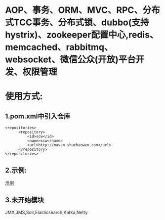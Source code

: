 # AOP、事务、ORM、MVC、RPC、分布式TCC事务、分布式锁、dubbo(支持hystrix)、zookeeper配置中心,redis、memcached、rabbitmq、websocket、微信公众(开放)平台开发、权限管理

使用方式:
========
1.pom.xml中引入仓库
-------------------
    <repositories>
		  <repository>
			  <id>scw</id>
			  <name>scw</name>
			  <url>http://maven.shuchaowen.com</url>
		  </repository>
    </repositories>
2.示例:
-----------------
[示例](https://github.com/wcnnkh/scw-example/blob/master/src/main/java/scw/example/ExampleApplication.java)

3.未开始模块
-----------------
JMX,JMS,Solr,Elasticsearch,Kafka,Netty
